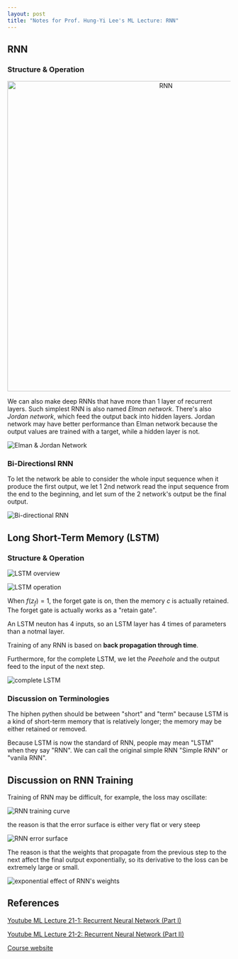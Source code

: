 ```yaml
---
layout: post
title: "Notes for Prof. Hung-Yi Lee's ML Lecture: RNN"
---
```


## RNN

### Structure & Operation

<p align="center">
    <img src="https://baliuzeger.github.io/sjl/assets/images/HYL_ML_21_RNN/RNN.png" alt="RNN" style="width:700px;"/>
</p>

We can also make deep RNNs that have more than 1 layer of recurrent layers. Such simplest RNN is also named *Elman network*. There's also *Jordan network*, which feed the output back into hidden layers. Jordan network may have better performance than Elman network because the output values are trained with a target, while a hidden layer is not.

![Elman & Jordan Network](https://baliuzeger.github.io/sjl/assets/images/HYL_ML_21_RNN/Elman-Jordan.png)

### Bi-Directionsl RNN

To let the network be able to consider the whole input sequence when it produce the first output, we let 1 2nd network read the input sequence from the end to the beginning, and let sum of the 2 network's output be the final output.

![Bi-directional RNN](https://baliuzeger.github.io/sjl/assets/images/HYL_ML_21_RNN/bi-directional.png)

## Long Short-Term Memory (LSTM)

### Structure & Operation

![LSTM overview](https://baliuzeger.github.io/sjl/assets/images/HYL_ML_21_RNN/LSTM-overview.png)

![LSTM operation](https://baliuzeger.github.io/sjl/assets/images/HYL_ML_21_RNN/LSTM-operation.png)

When $f(z_f) = 1$, the forget gate is on, then the memory $c$ is actually retained. The forget gate is actually works as a "retain gate".

An LSTM neuton has 4 inputs, so an LSTM layer has 4 times of parameters than a notmal layer.

Training of any RNN is based on **back propagation through time**.

Furthermore, for the complete LSTM, we let the *Peeehole* and the output feed to the input of the next step.

![complete LSTM](https://baliuzeger.github.io/sjl/assets/images/HYL_ML_21_RNN/LSTM-full.png)

### Discussion on Terminologies

The hiphen pythen should be between "short" and "term" because LSTM is a kind of short-term memory that is relatively longer; the memory may be either retained or removed.

Because LSTM is now the standard of RNN, people may mean "LSTM" when they say "RNN". We can call the original simple RNN "Simple RNN" or "vanila RNN".

## Discussion on RNN Training

Training of RNN may be difficult, for example, the loss may oscillate:

![RNN training curve](https://baliuzeger.github.io/sjl/assets/images/HYL_ML_21_RNN/training-curve.png)

the reason is that the error surface is either very flat or very steep

![RNN error surface](https://baliuzeger.github.io/sjl/assets/images/HYL_ML_21_RNN/err-surface.png)

The reason is that the weights that propagate from the previous step to the next affect the final output exponentially, so its derivative to the loss can be extremely large or small.

![exponential effect of RNN's weights](https://baliuzeger.github.io/sjl/assets/images/HYL_ML_21_RNN/exponential-w.png)



## References

[Youtube ML Lecture 21-1: Recurrent Neural Network (Part I)](https://www.youtube.com/watch?v=xCGidAeyS4M)

[Youtube ML Lecture 21-2: Recurrent Neural Network (Part II)](https://www.youtube.com/watch?v=rTqmWlnwz_0)

[Course website](http://speech.ee.ntu.edu.tw/~tlkagk/courses_ML17_2.html)
